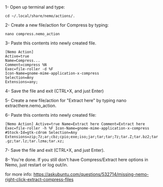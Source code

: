 1- Open up terminal and type:

`cd ~/.local/share/nemo/actions/.`

2- Create a new file/action for Compress by typing: 

`nano compress.nemo_action`

3- Paste this contents into newly created file.

```
[Nemo Action]
Active=true
Name=Compress...
Comment=compress %N
Exec=file-roller -d %F
Icon-Name=gnome-mime-application-x-compress
Selection=Any
Extensions=any;
```

4- Save the file and exit (CTRL+X, and just Enter)

5- Create a new file/action for "Extract here" by typing nano extracthere.nemo_action.

6- Paste this contents into newly created file:

`[Nemo Action]
Active=true
Name=Extract here
Comment=Extract here
Exec=file-roller -h %F
Icon-Name=gnome-mime-application-x-compress
 #Stock-Id=gtk-cdrom
Selection=Any
Extensions=zip;7z;ar;cbz;cpio;exe;iso;jar;tar;tar;7z;tar.Z;tar.bz2;tar.gz;tar.lz;tar.lzma;tar.xz;`

7- Save the file and exit (CTRL+X, and just Enter).

8- You're done. If you still don't have Compress/Extract here options in Nemo, just restart or log out/in.

for more info: https://askubuntu.com/questions/532714/missing-nemo-right-click-extract-compress-files

